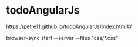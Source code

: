 # todoAngularJs
https://petre11.github.io/todoAngularJs/index.html#/


browser-sync start --server --files "css/*.css"

